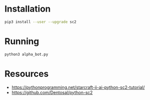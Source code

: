 
# Installation

```bash
pip3 install --user --upgrade sc2
```

# Running

```bash
python3 alpha_bot.py
```

# Resources

- https://pythonprogramming.net/starcraft-ii-ai-python-sc2-tutorial/
- https://github.com/Dentosal/python-sc2
